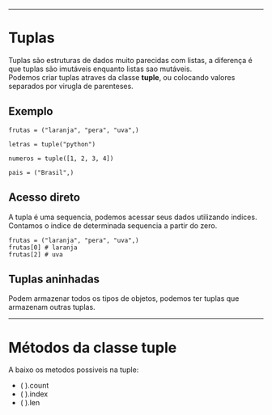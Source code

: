 ***
# Tuplas
Tuplas são estruturas de dados muito parecidas com listas, a diferença é que tuplas são imutáveis enquanto listas sao mutáveis.   
Podemos criar tuplas atraves da classe **tuple**, ou colocando valores separados por virugla de parenteses.

## Exemplo
    frutas = ("laranja", "pera", "uva",)

    letras = tuple("python")

    numeros = tuple([1, 2, 3, 4])

    pais = ("Brasil",)

## Acesso direto
A tupla é uma sequencia, podemos acessar seus dados utilizando indices.  
Contamos o indice de determinada sequencia a partir do zero.

    frutas = ("laranja", "pera", "uva",)
    frutas[0] # laranja
    frutas[2] # uva

## Tuplas aninhadas
Podem armazenar todos os tipos de objetos, podemos ter tuplas que armazenam outras tuplas.
***

# Métodos da classe tuple
A baixo os metodos possiveis na tuple:  
* ( ).count
* ( ).index
* ( ).len

